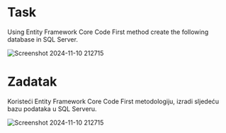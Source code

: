 ﻿# Task

Using Entity Framework Core Code First method create the following database in SQL Server.

![Screenshot 2024-11-10 212715](https://github.com/user-attachments/assets/c2d1981a-8368-4539-a6bf-8bd5eb0a3e99)

# Zadatak

Koristeći Entity Framework Core Code First metodologiju, izradi sljedeću bazu podataka u SQL Serveru.

![Screenshot 2024-11-10 212715](https://github.com/user-attachments/assets/c2d1981a-8368-4539-a6bf-8bd5eb0a3e99)
